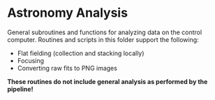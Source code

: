 # Astronomy Analysis
General subroutines and functions for analyzing data on the control computer.
Routines and scripts in this folder support the following:
- Flat fielding (collection and stacking locally)
- Focusing
- Converting raw fits to PNG images

**These routines do not include general analysis as performed by the pipeline!**